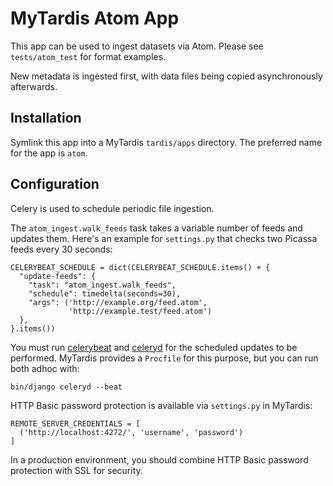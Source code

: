 MyTardis Atom App
=================

This app can be used to ingest datasets via Atom. Please see `tests/atom_test` for format examples.

New metadata is ingested first, with data files being copied asynchronously afterwards.

Installation
------------

Symlink this app into a MyTardis `tardis/apps` directory. The preferred name for the app is `atom`.

Configuration
-------------

Celery is used to schedule periodic file ingestion.

The `atom_ingest.walk_feeds` task takes a variable number of feeds and updates them. Here's an example
for `settings.py` that checks two Picassa feeds every 30 seconds:

    CELERYBEAT_SCHEDULE = dict(CELERYBEAT_SCHEDULE.items() + {
      "update-feeds": {
        "task": "atom_ingest.walk_feeds",
        "schedule": timedelta(seconds=30),
        "args": ('http://example.org/feed.atom',
                 'http://example.test/feed.atom')
      },
    }.items())

You must run [celerybeat][celerybeat] and [celeryd][celeryd] for the scheduled updates to be performed.
MyTardis provides a `Procfile` for this purpose, but you can run both adhoc with:

    bin/django celeryd --beat

HTTP Basic password protection is available via `settings.py` in MyTardis:

    REMOTE_SERVER_CREDENTIALS = [
      ('http://localhost:4272/', 'username', 'password')
    ]

In a production environment, you should combine HTTP Basic password protection with SSL for security.


[celerybeat]: http://ask.github.com/celery/userguide/periodic-tasks.html#starting-celerybeat
[celeryd]: http://ask.github.com/celery/userguide/workers.html#starting-the-worker
